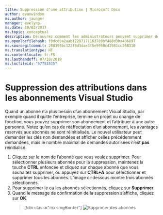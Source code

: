 ```yaml
---
title: Suppression d’une attribution | Microsoft Docs
author: evanwindom
ms.author: jaunger
manager: evelynp
ms.date: 10/03/2017
ms.topic: conceptual
description: Découvrez comment les administrateurs peuvent supprimer des attributions d’abonnement
ms.openlocfilehash: f0dcd0a2aab17297171163709bf468d3ba486897
ms.sourcegitcommit: 208395bc122f8d3dae3f5e5960c42981cc368310
ms.translationtype: HT
ms.contentlocale: fr-FR
ms.lasthandoff: 07/10/2019
ms.locfileid: "67783535"
---
```

# <a name="deleting-assignments-in-visual-studio-subscriptions"></a>Suppression des attributions dans les abonnements Visual Studio

Quand un abonné n’a plus besoin d’un abonnement Visual Studio, par exemple quand il quitte l’entreprise, termine un projet ou change de fonction, vous pouvez supprimer son abonnement et l’attribuer à une autre personne. Notez qu’en cas de réaffectation d’un abonnement, les avantages réservés aux abonnés ne sont réinitialisés.  Le nouvel utilisateur peut demander les clés non demandées et afficher celles précédemment demandées, mais le nombre maximal de demandes autorisées n’est **pas** réinitialisé.
1. Cliquez sur le nom de l’abonné que vous voulez supprimer. Pour sélectionner plusieurs abonnés pour la suppression, maintenez la touche **CTRL** enfoncée et cliquez sur chaque abonné que vous souhaitez supprimer, ou appuyez sur **CTRL+A** pour sélectionner et supprimer tous les abonnés. L’image ci-dessous montre trois abonnés sélectionnés.
2. Pour supprimer le ou les abonnés sélectionnés, cliquez sur **Supprimer**.
3. Quand le message de confirmation de la suppression s’affiche, cliquez sur **OK**.
   > [!div class="mx-imgBorder"]
   > ![Supprimer des abonnés](_img/delete-license/delete-subscribers.png)
